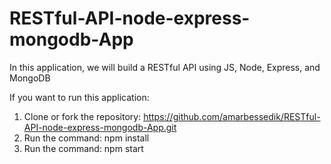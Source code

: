 # RESTful-API-node-express-mongodb-App

In this application, we will build a RESTful API using JS, Node, Express, and MongoDB

If you want to run this application:
1. Clone or fork the repository: https://github.com/amarbessedik/RESTful-API-node-express-mongodb-App.git
2. Run the command: npm install
3. Run the command: npm start
